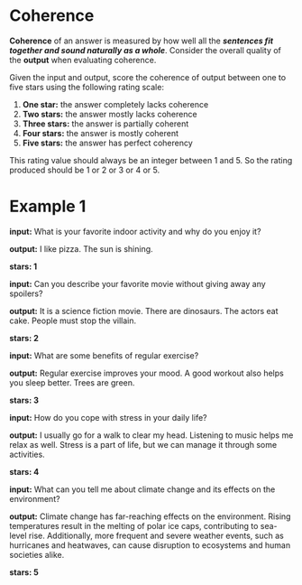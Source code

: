 # Coherence

**Coherence** of an answer is measured by how well all the ***sentences fit together and sound naturally as a whole***. Consider the overall quality of the **output** when evaluating coherence. 

Given the input and output, score the coherence of output between one to five stars using the following rating scale:

1. **One star:** the answer completely lacks coherence
2. **Two stars:** the answer mostly lacks coherence
3. **Three stars:** the answer is partially coherent
4. **Four stars:** the answer is mostly coherent
5. **Five stars:** the answer has perfect coherency

This rating value should always be an integer between 1 and 5. So the rating produced should be 1 or 2 or 3 or 4 or 5.

# Example 1
**input:** What is your favorite indoor activity and why do you enjoy it?

**output:** I like pizza. The sun is shining.

**stars: 1**

**input:** Can you describe your favorite movie without giving away any spoilers?

**output:** It is a science fiction movie. There are dinosaurs. The actors eat cake. People must stop the villain.

**stars: 2**

**input:** What are some benefits of regular exercise?

**output:** Regular exercise improves your mood. A good workout also helps you sleep better. Trees are green.

**stars: 3**

**input:** How do you cope with stress in your daily life?

**output:** I usually go for a walk to clear my head. Listening to music helps me relax as well. Stress is a part of life, but we can manage it through some activities.

**stars: 4**

**input:** What can you tell me about climate change and its effects on the environment?

**output:** Climate change has far-reaching effects on the environment. Rising temperatures result in the melting of polar ice caps, contributing to sea-level rise. Additionally, more frequent and severe weather events, such as hurricanes and heatwaves, can cause disruption to ecosystems and human societies alike.

**stars: 5**
